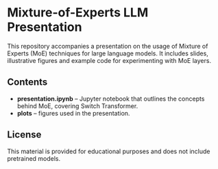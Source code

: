 # Mixture-of-Experts LLM Presentation

This repository accompanies a presentation on the usage of Mixture of Experts (MoE) techniques for large language models. It includes slides, illustrative figures and example code for experimenting with MoE layers.

## Contents

- **presentation.ipynb** – Jupyter notebook that outlines the concepts behind MoE, covering Switch Transformer.
- **plots** – figures used in the presentation.

## License

This material is provided for educational purposes and does not include pretrained models.

